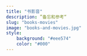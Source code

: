 ```yaml
---
title: "书影音"
description: ”备忘和参考“
slug: "books-movies"
image: "books-and-movies.jpg"
style:
    background: "#eee574"
    color: "#000"
---
```

